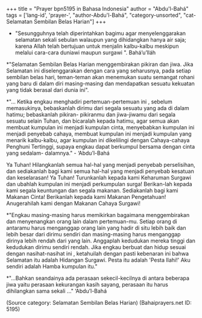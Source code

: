 +++
title = "Prayer bpn5195 in Bahasa Indonesia"
author = "Abdu'l-Bahá"
tags = ['lang-id', 'prayer-', "author-Abdu'l-Bahá", "category-unsorted", "cat-Selamatan Sembilan Belas Harian"]
+++
* "Sesungguhnya telah diperintahkan bagimu agar menyelenggarakan selamatan sekali sebulan walaupun yang dihidangkan hanya air saja; karena Allah telah bertujuan untuk menjalin kalbu-kalbu meskipun melalui cara-cara duniawi maupun surgawi ". Bahá’u’lláh


*"Selamatan Sembilan Belas Harian menggembirakan pikiran dan jiwa. Jika Selamatan ini diselenggarakan dengan cara yang seharusnya, pada setiap sembilan belas hari, teman-teman akan menemukan suatu semangat rohani yang baru di dalam diri masing-masing dan mendapatkan sesuatu kekuatan yang tidak berasal dari dunia ini".

*"... Ketika engkau menghadiri pertemuan-pertemuan ini , sebelum memasukinya, bebaskanlah dirimu dari segala sesuatu yang ada di dalam hatimu; bebaskanlah pikiran- pikiranmu dan jiwa-jiwamu dari segala sesuatu selain Tuhan, dan bicaralah kepada hatimu, agar semua akan membuat kumpulan ini menjadi kumpulan cinta, menyebabkan kumpulan ini menjadi penyebab cahaya, membuat kumpulan ini menjadi kumpulan yang menarik kalbu-kalbu, agar kumpulan ini dikelilingi dengan Cahaya-cahaya Penghuni Tertinggi, supaya engkau dapat berkumpul bersama dengan cinta yang sedalam- dalamnya."  - ‘Abdu’l-Bahá

Ya Tuhan! Hilangkanlah semua hal-hal yang menjadi penyebab perselisihan, dan sediakanlah bagi kami semua hal-hal yang menjadi penyebab kesatuan dan keselarasan! Ya Tuhan! Turunkanlah kepada kami Keharuman Surgawi dan ubahlah kumpulan ini menjadi perkumpulan surga! Berikan-lah kepada kami segala keuntungan dan segala makanan. Sediakanlah bagi kami Makanan Cinta! Berikanlah kepada kami Makanan Pengetahuan! Anugerahilah kami dengan Makanan Cahaya Surgawi!

*"Engkau masing-masing harus memikirkan bagaimana menggembirakan dan menyenangkan orang lain dalam pertemuan-mu. Setiap orang di antaramu harus menganggap orang lain yang hadir di situ lebih baik dan lebih besar dari dirimu sendiri dan masing-masing harus menganggap dirinya lebih rendah dari yang lain. Anggaplah kedudukan mereka tinggi dan kedudukan dirimu sendiri rendah. Jika engkau berbuat dan hidup sesuai dengan nasihat-nasihat ini , ketahuilah dengan pasti kebenaran ini bahwa Selamatan itu adalah Hidangan Surgawi. Pesta itu adalah 'Pesta Ilahi!' Aku sendiri adalah Hamba kumpulan itu."

*"...Bahkan seandainya ada perasaan sekecil-kecilnya di antara beberapa jiwa yaitu perasaan kekurangan kasih sayang, perasaan itu harus dihilangkan sama sekali ..." ‘Abdu’l-Bahá

(Source category: Selamatan Sembilan Belas Harian)
(Bahaiprayers.net ID: 5195)
